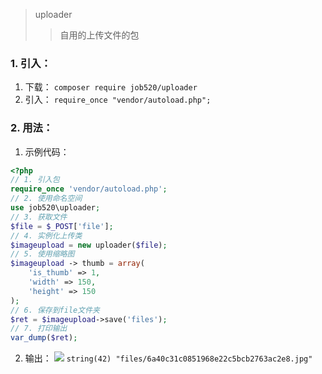 > uploader
>> 自用的上传文件的包

### 1. 引入：
1. 下载：
`
composer require job520/uploader
`
2. 引入：
`
require_once "vendor/autoload.php";
`
### 2. 用法：
1. 示例代码：
```php
<?php
// 1. 引入包
require_once 'vendor/autoload.php';
// 2. 使用命名空间
use job520\uploader;
// 3. 获取文件
$file = $_POST['file'];
// 4. 实例化上传类
$imageupload = new uploader($file);
// 5. 使用缩略图
$imageupload -> thumb = array(
    'is_thumb' => 1,
    'width' => 150,
    'height' => 150
);
// 6. 保存到file文件夹
$ret = $imageupload->save('files');
// 7. 打印输出
var_dump($ret);
```
2. 输出：
![](http://doc.job520.net/server/../Public/Uploads/2019-02-02/5c54950673295.png)
`
string(42) "files/6a40c31c0851968e22c5bcb2763ac2e8.jpg"
`
